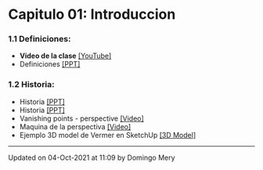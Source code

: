 
# Capitulo 01: Introduccion
### 1.1 Definiciones:
* **Video de la clase** [[YouTube]](https://youtu.be/fzVcnn5cxCA)
* Definiciones [[PPT]](https://github.com/domingomery/vision/blob/master/clases/Cap01_Introduccion/presentations/CV01_Definitions.pptx)
### 1.2 Historia:
* Historia [[PPT]](https://github.com/domingomery/vision/blob/master/clases/Cap01_Introduccion/presentations/CV01_History_1.pptx)
* Historia [[PPT]](https://github.com/domingomery/vision/blob/master/clases/Cap01_Introduccion/presentations/CV01_History_2.pptx)
* Vanishing points - perspective [[Video]](https://www.khanacademy.org/humanities/renaissance-reformation/early-renaissance1/beginners-renaissance-florence/v/how-one-point-linear-perspective-works)
* Maquina de la perspectiva [[Video]](https://www.youtube.com/watch?v=8s1LzIrWbE8)
* Ejemplo 3D model de Vermer en SketchUp [[3D Model]](https://github.com/domingomery/vision/blob/master/clases/Cap01_Introduccion/models/CV01_Veermer_Milk_Maid.skp)
---


Updated on 04-Oct-2021 at 11:09 by Domingo Mery
